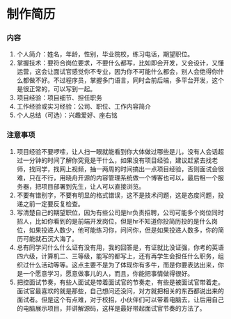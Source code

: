 # 制作简历

### 内容

1. 个人简介：姓名，年龄，性别，毕业院校，练习电话，期望职位。
2. 掌握技术：要符合岗位要求，不要什么都写，比如即会开发，又会设计，又懂运营，这会让面试官感觉你不专业，因为你不可能什么都会，别人会绝得你什么都做不好。不过程序员，掌握多门语言，同时会前后端，多平台开发，这个是很正常的，可以写到一起。
3. 项目经验：项目细节、担任职务
4. 工作经验或实习经验：公司、职位、工作内容简介
5. 个人总结（可选）：兴趣爱好、座右铭

### 注意事项

1. 项目经验不要啰嗦，让人扫一眼就能看到你大体做过哪些是儿，没有人会话超过一分钟的时间了解你究竟是干什么，如果没有项目经验，建议赶紧去找老师，找同学，找网上视频，抽一两周的时间搞出一点项目经验，否则面试会很难，只在不行，用晓舟开源的内容管理系统做一个博客也可以，最后租一个服务器，把项目部署到先生，让人可以直接浏览。
2. 不要有错别字，不要有明显的格式错误，这不是技术问题，这是态度问题，投递之前一定要反复检查。
3. 写清楚自己的期望职位，因为有些公司是hr负责招聘，公司可能多个岗位同时招人，比如你看到的是前端开发岗位，但是hr不知道你投简历投的是什么岗位，如果投递人数少，他可能练习你，问问你，但是如果投递人数多，你的简历可能就石沉大海了。
4. 总有同学问什么什么证有没有用，我的回答是，有证就比没证强，你考的英语四六级，计算机二、三等级，能写的都写上，还有再学生会担任什么职务，组织过什么活动等等。这点主要不是为了体现你有多牛，而是你要表达出来，你是一个愿意学习，愿意做事儿的人，而且，你能把事情做得很好。
5. 把控面试节奏，有些人面试是带着面试官的节奏走，有些是被面试官带着走。面试官最喜欢的就是那些，自己想问还没问，对方就把相关的东西都说出来的面试者。但是这个有点难，对于校招，小伙伴们可以带着电脑去，让后用自己的电脑展示项目，并讲解源码，这样是最好带起面试官节奏的方法了。